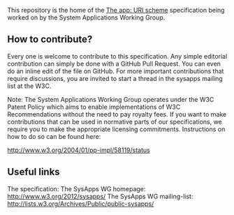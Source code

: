 
This repository is the home of the 
[The app: URI scheme](http://app-uri.sysapps.org) 
specification being worked on by the System Applications Working Group.

How to contribute?
-
Every one is welcome to contribute to this specification.
Any simple editorial contribution can simply be done with a GitHub Pull
Request. You can even do an inline edit of the file on GitHub.
For more important contributions that require discussions, you are invited
to start a thread in the sysapps mailing list at the W3C.

Note: The System Applications Working Group operates under the W3C Patent
Policy which aims to enable implementations of W3C Recommendations without
the need to pay royalty fees. If you want to make contributions that can be
used in normative parts of our specifications, we require you to make the 
appropriate licensing commitments. Instructions on how to do so can be 
found here:

http://www.w3.org/2004/01/pp-impl/58119/status

Useful links
-
The specification: 
The SysApps WG homepage: http://www.w3.org/2012/sysapps/
The SysApps WG mailing-list: http://lists.w3.org/Archives/Public/public-sysapps/

